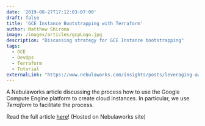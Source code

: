 ```yaml
---
date: '2019-08-27T17:12:03-07:00'
draft: false
title: 'GCE Instance Bootstrapping with Terraform'
author: Matthew Shiroma
image: /images/articles/gcpLogo.jpg
description: "Discussing strategy for GCE Instance bootstrapping"
tags:
  - GCE
  - DevOps
  - Terraform
  - Tutorial
externalLink: "https://www.nebulaworks.com/insights/posts/leveraging-aws-ebs-for-kubernetes-persistent-volumes/"
---
```


A Nebulaworks article discussing the process how to use the Google Compute Engine platform to create cloud instances. In particular, we use *Terraform* to facilitate the process.

Read the full article [here](https://www.nebulaworks.com/insights/posts/leveraging-aws-ebs-for-kubernetes-persistent-volumes/)! (Hosted on Nebulaworks site)